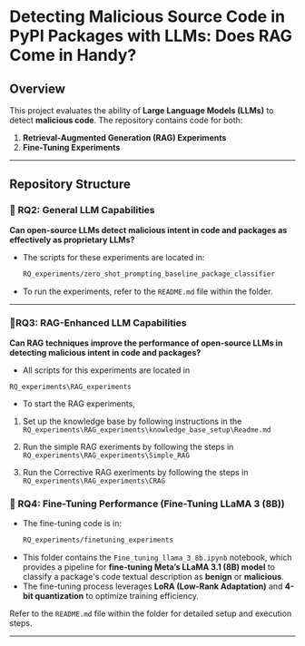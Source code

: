 # Detecting Malicious Source Code in PyPI Packages with LLMs: Does RAG Come in Handy?

## Overview

This project evaluates the ability of **Large Language Models (LLMs)** to detect **malicious code**. The repository contains code for both:

1. **Retrieval-Augmented Generation (RAG) Experiments**
2. **Fine-Tuning Experiments**

---

## Repository Structure

### 🔹 RQ2: General LLM Capabilities  
**Can open-source LLMs detect malicious intent in code and packages as effectively as proprietary LLMs?**

- The scripts for these experiments are located in:  
  ```bash
  RQ_experiments/zero_shot_prompting_baseline_package_classifier
  ```
- To run the experiments, refer to the `README.md` file within the folder.

---

### 🔹RQ3: RAG-Enhanced LLM Capabilities
**Can RAG techniques improve the performance of open-source LLMs in detecting malicious intent in code and packages?**
    
- All scripts for this experiments are located in
 ``` 
RQ_experiments\RAG_experiments
  ```
- To start the RAG experiments, 
1. Set up the knowledge base by following instructions in the ```RQ_experiments\RAG_experiments\knowledge_base_setup\Readme.md``` 
2. Run the simple RAG exeriments by following the steps in ``` RQ_experiments\RAG_experiments\Simple_RAG```

3. Run the Corrective RAG exeriments by following the steps in ``` RQ_experiments\RAG_experiments\CRAG```


### 🔹 RQ4: Fine-Tuning Performance (Fine-Tuning LLaMA 3 (8B))  
- The fine-tuning code is in:  
  ```bash
  RQ_experiments/finetuning_experiments
  ```
- This folder contains the `Fine_tuning_llama_3_8b.ipynb` notebook, which provides a pipeline for **fine-tuning Meta’s LLaMA 3.1 (8B) model** to classify a package's code textual description as **benign** or **malicious**.
- The fine-tuning process leverages **LoRA (Low-Rank Adaptation)** and **4-bit quantization** to optimize training efficiency.

Refer to the `README.md` file within the folder for detailed setup and execution steps.

---

